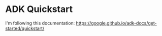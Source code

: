 # ADK Quickstart

I'm following this documentation: https://google.github.io/adk-docs/get-started/quickstart/
